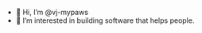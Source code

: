 - 👋 Hi, I’m @vj-mypaws
- 👀 I’m interested in building software that helps people.

<!---
vj-mypaws/vj-mypaws is a ✨ special ✨ repository because its `README.md` (this file) appears on your GitHub profile.
You can click the Preview link to take a look at your changes.
--->
